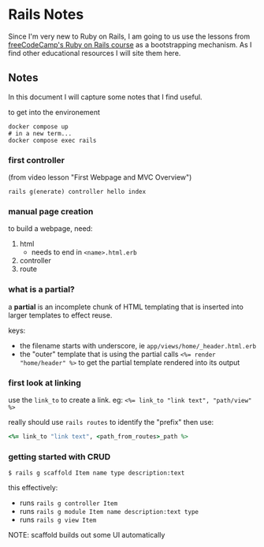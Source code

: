 # Rails Notes

Since I'm very new to Ruby on Rails, I am going to us use the lessons from [freeCodeCamp's Ruby on Rails course](https://www.youtube.com/watch?v=fmyvWz5TUWg) as a bootstrapping mechanism. As I find other educational resources I will site them here.


## Notes
In this document I will capture some notes that I find useful.

to get into the environement
```shell
docker compose up
# in a new term...
docker compose exec rails
```

### first controller
(from video lesson "First Webpage and MVC Overview")

```shell
rails g(enerate) controller hello index
```

### manual page creation
to build a webpage, need:
1. html
   - needs to end in `<name>.html.erb`
2. controller
3. route

### what is a partial?
a **partial** is an incomplete chunk of HTML templating that is inserted into larger templates to effect reuse.

keys:
* the filename starts with underscore, ie `app/views/home/_header.html.erb`
* the "outer" template that is using the partial calls `<%= render "home/header" %>` to get the partial template rendered into its output

### first look at linking
use the `link_to` to create a link. eg: `<%= link_to "link text", "path/view" %>`

really should use `rails routes` to identify the "prefix" then use:
```ruby
<%= link_to "link text", <path_from_routes>_path %>
```

### getting started with CRUD
```shell
$ rails g scaffold Item name type description:text
```
this effectively:
- runs `rails g controller Item`
- runs `rails g module Item name description:text type`
- runs `rails g view Item`

NOTE: scaffold builds out some UI automatically

